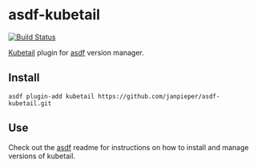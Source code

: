 # asdf-kubetail

[![Build Status](https://travis-ci.org/janpieper/asdf-kubetail.svg?branch=master)](https://travis-ci.org/janpieper/asdf-kubetail)

[Kubetail](https://github.com/johanhaleby/kubetail) plugin for [asdf](https://github.com/asdf-vm/asdf) version manager.

## Install

```
asdf plugin-add kubetail https://github.com/janpieper/asdf-kubetail.git
```

## Use

Check out the [asdf](https://github.com/asdf-vm/asdf) readme for instructions on how to install and manage versions of kubetail.
